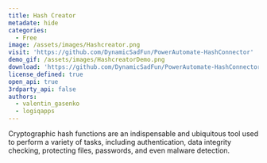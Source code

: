 ```yaml
---
title: Hash Creator
metadate: hide
categories:
  - Free
image: /assets/images/Hashcreator.png
visit: 'https://github.com/DynamicSadFun/PowerAutomate-HashConnector'
demo_gif: /assets/images/HashcreatorDemo.png
download: 'https://github.com/DynamicSadFun/PowerAutomate-HashConnector'
license_defined: true
open_api: true
3rdparty_api: false
authors:
  - valentin_gasenko
  - logiqapps
---
```

Cryptographic hash functions are an indispensable and ubiquitous tool used to perform a variety of tasks, including authentication, data integrity checking, protecting files, passwords, and even malware detection.
